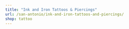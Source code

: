 ```yaml
---
title: "Ink and Iron Tattoos & Piercings"
url: /san-antonio/ink-and-iron-tattoos-and-piercings/
shop: tattoo
---
```

